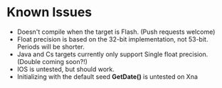 Known Issues
===============

* Doesn't compile when the target is Flash.  (Push requests welcome)
* Float precision is based on the 32-bit implementation, not 53-bit.  Periods will be shorter.
* Java and Cs targets currently only support Single float precision.  (Double coming soon?!)
* IOS is untested, but should work.
* Initializing with the default seed __GetDate()__ is untested on Xna
